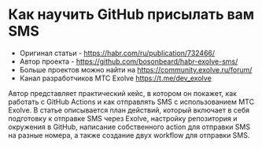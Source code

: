 # Как научить GitHub присылать вам SMS

* Оригинал статьи - https://habr.com/ru/publication/732466/
* Автор проекта - https://github.com/bosonbeard/habr-exolve-sms/
* Больше проектов можно найти на https://community.exolve.ru/forum/
* Канал разработчиков МТС Exolve https://t.me/dev_exolve

Автор представляет практический кейс, в котором он покажет, как работать с GitHub Actions и как отправлять SMS с использованием МТС Exolve. В статье описывается план действий, который включает в себя подготовку к отправке SMS через Exolve, настройку репозитория и окружения в GitHub, написание собственного action для отправки SMS на разные номера, а также создание двух workflow для отправки SMS.
